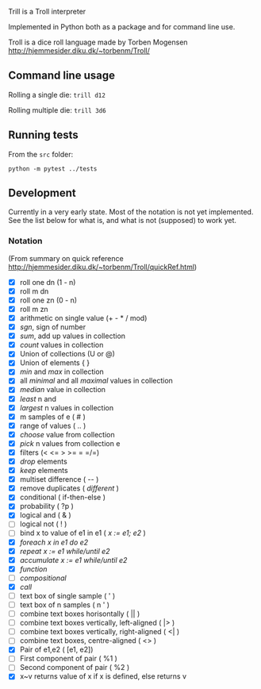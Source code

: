 Trill is a Troll interpreter

Implemented in Python both as a package and for command line use.

Troll is a dice roll language made by Torben Mogensen  
http://hjemmesider.diku.dk/~torbenm/Troll/

## Command line usage

Rolling a single die: `trill d12`

Rolling multiple die: `trill 3d6`

## Running tests

From the `src` folder:

`python -m pytest ../tests`

## Development

Currently in a very early state.
Most of the notation is not yet implemented.
See the list below for what is, and what is not (supposed) to work yet.

### Notation

(From summary on quick reference http://hjemmesider.diku.dk/~torbenm/Troll/quickRef.html)

- [x] roll one dn (1 - n)
- [x] roll m dn
- [x] roll one zn (0 - n)
- [x] roll m zn
- [x] arithmetic on single value (+ - \* / mod)
- [x] _sgn_, sign of number
- [x] _sum_, add up values in collection
- [x] _count_ values in collection
- [x] Union of collections (U or @)
- [x] Union of elements { }
- [x] _min_ and _max_ in collection
- [x] all _minimal_ and all _maximal_ values in collection
- [x] _median_ value in collection
- [x] _least_ n and 
- [x] _largest_ n values in collection
- [x] m samples of e ( # )
- [x] range of values ( .. )
- [x] _choose_ value from collection
- [x] _pick_ n values from collection e
- [x] filters (< <= > >= = =/=)
- [x] _drop_ elements
- [x] _keep_ elements
- [x] multiset difference ( -- )
- [x] remove duplicates ( _different_ )
- [x] conditional ( if-then-else )
- [x] probability ( ?p )
- [x] logical and ( & )
- [ ] logical not ( ! )
- [ ] bind x to value of e1 in e1 ( _x := e1; e2_ )
- [x] _foreach x in e1 do e2_
- [x] _repeat x := e1 while/until e2_
- [x] _accumulate x := e1 while/until e2_
- [x] _function_
- [ ] _compositional_
- [x] _call_
- [ ] text box of single sample ( ' )
- [ ] text box of n samples ( n ' )
- [ ] combine text boxes horisontally ( || )
- [ ] combine text boxes vertically, left-aligned ( |> )
- [ ] combine text boxes vertically, right-aligned ( <| )
- [ ] combine text boxes, centre-aligned ( <> )
- [x] Pair of e1,e2 ( [e1, e2])
- [ ] First component of pair ( %1 )
- [ ] Second component of pair ( %2 )
- [x] x~v returns value of x if x is defined, else returns v
